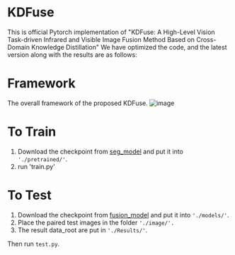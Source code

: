 # KDFuse
This is official Pytorch implementation of "KDFuse: A High-Level Vision Task-driven Infrared and Visible Image Fusion Method Based on Cross-Domain Knowledge Distillation"
We have optimized the code, and the latest version along with the results are as follows:


# Framework
The overall framework of the proposed KDFuse.
![image](https://github.com/Chenjia-Yang/KDFuse/blob/main/image/framework.png)

# To Train
1. Download the checkpoint from [seg_model](https://pan.baidu.com/s/1J_XiTRoZbSJ38Qxw2hVrYg?pwd=1wfb) and put it into `'./pretrained/'`.
2. run 'train.py'

# To Test
1. Download the checkpoint from [fusion_model](https://pan.baidu.com/s/1HAFM9ms8vsh8i1lbzPXpMQ?pwd=fhqf) and put it into `'./models/'`.
2. Place the paired test images in the folder `'./image/'.`
3. The result data_root are put in `'./Results/'`.
   
Then run `test.py`.
